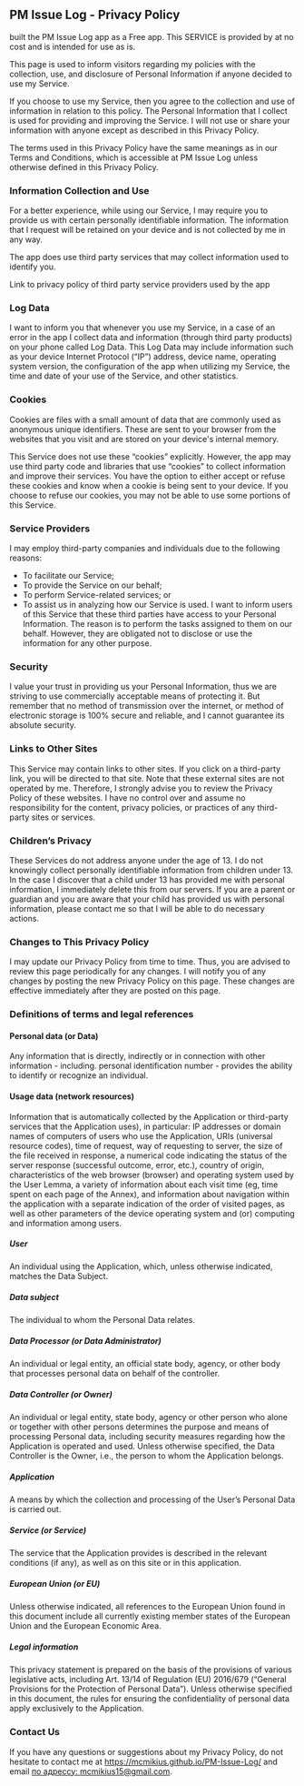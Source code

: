 ## PM Issue Log - Privacy Policy

built the PM Issue Log app as a Free app. This SERVICE is provided by at no cost and is intended for use as is.

This page is used to inform visitors regarding my policies with the collection, use, and disclosure of Personal Information if anyone decided to use my Service.

If you choose to use my Service, then you agree to the collection and use of information in relation to this policy. The Personal Information that I collect is used for providing and improving the Service. I will not use or share your information with anyone except as described in this Privacy Policy.

The terms used in this Privacy Policy have the same meanings as in our Terms and Conditions, which is accessible at PM Issue Log unless otherwise defined in this Privacy Policy.

### Information Collection and Use

For a better experience, while using our Service, I may require you to provide us with certain personally identifiable information. The information that I request will be retained on your device and is not collected by me in any way.

The app does use third party services that may collect information used to identify you.

Link to privacy policy of third party service providers used by the app

### Log Data

I want to inform you that whenever you use my Service, in a case of an error in the app I collect data and information (through third party products) on your phone called Log Data. This Log Data may include information such as your device Internet Protocol (“IP”) address, device name, operating system version, the configuration of the app when utilizing my Service, the time and date of your use of the Service, and other statistics.

### Cookies

Cookies are files with a small amount of data that are commonly used as anonymous unique identifiers. These are sent to your browser from the websites that you visit and are stored on your device's internal memory.

This Service does not use these “cookies” explicitly. However, the app may use third party code and libraries that use “cookies” to collect information and improve their services. You have the option to either accept or refuse these cookies and know when a cookie is being sent to your device. If you choose to refuse our cookies, you may not be able to use some portions of this Service.

### Service Providers

I may employ third-party companies and individuals due to the following reasons:

 - To facilitate our Service;
 - To provide the Service on our behalf;
 - To perform Service-related services; or
 - To assist us in analyzing how our Service is used.
I want to inform users of this Service that these third parties have access to your Personal Information. The reason is to perform the tasks assigned to them on our behalf. However, they are obligated not to disclose or use the information for any other purpose.

### Security

I value your trust in providing us your Personal Information, thus we are striving to use commercially acceptable means of protecting it. But remember that no method of transmission over the internet, or method of electronic storage is 100% secure and reliable, and I cannot guarantee its absolute security.

### Links to Other Sites

This Service may contain links to other sites. If you click on a third-party link, you will be directed to that site. Note that these external sites are not operated by me. Therefore, I strongly advise you to review the Privacy Policy of these websites. I have no control over and assume no responsibility for the content, privacy policies, or practices of any third-party sites or services.

### Children’s Privacy

These Services do not address anyone under the age of 13. I do not knowingly collect personally identifiable information from children under 13. In the case I discover that a child under 13 has provided me with personal information, I immediately delete this from our servers. If you are a parent or guardian and you are aware that your child has provided us with personal information, please contact me so that I will be able to do necessary actions.

### Changes to This Privacy Policy

I may update our Privacy Policy from time to time. Thus, you are advised to review this page periodically for any changes. I will notify you of any changes by posting the new Privacy Policy on this page. These changes are effective immediately after they are posted on this page.

### Definitions of terms and legal references

#### Personal data (or Data)
Any information that is directly, indirectly or in connection with other information - including. personal identification number - provides the ability to identify or recognize an individual.

#### Usage data (network resources)
Information that is automatically collected by the Application or third-party services that the Application uses), in particular: IP addresses or domain names of computers of users who use the Application, URIs (universal resource codes), time of request, way of requesting to server, the size of the file received in response, a numerical code indicating the status of the server response (successful outcome, error, etc.), country of origin, characteristics of the web browser (browser) and operating system used by the User Lemma, a variety of information about each visit time (eg, time spent on each page of the Annex), and information about navigation within the application with a separate indication of the order of visited pages, as well as other parameters of the device operating system and (or) computing and information among users.

##### User
An individual using the Application, which, unless otherwise indicated, matches the Data Subject.

##### Data subject
The individual to whom the Personal Data relates.

##### Data Processor (or Data Administrator)
An individual or legal entity, an official state body, agency, or other body that processes personal data on behalf of the controller.

##### Data Controller (or Owner)
An individual or legal entity, state body, agency or other person who alone or together with other persons determines the purpose and means of processing Personal data, including security measures regarding how the Application is operated and used. Unless otherwise specified, the Data Controller is the Owner, i.e., the person to whom the Application belongs.

##### Application
A means by which the collection and processing of the User’s Personal Data is carried out.

##### Service (or Service)
The service that the Application provides is described in the relevant conditions (if any), as well as on this site or in this application.

##### European Union (or EU)
Unless otherwise indicated, all references to the European Union found in this document include all currently existing member states of the European Union and the European Economic Area.

##### Legal information
This privacy statement is prepared on the basis of the provisions of various legislative acts, including Art. 13/14 of Regulation (EU) 2016/679 (“General Provisions for the Protection of Personal Data”).
Unless otherwise specified in this document, the rules for ensuring the confidentiality of personal data apply exclusively to the Application.

### Contact Us

If you have any questions or suggestions about my Privacy Policy, do not hesitate to contact me at https://mcmikius.github.io/PM-Issue-Log/ and email [по адрессу: mcmikius15@gmail.com](mcmikius15@gmail.com).
